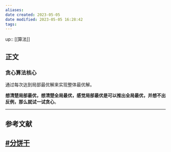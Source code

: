 ```yaml
---
aliases: 
date created: 2023-05-05
date modified: 2023-05-05 16:28:42
tags: 
---
```

up:: [[算法]]

## 正文
### 贪心算法核心
通过每次达到局部最优解来实现整体最优解。

**想清楚局部最优，想清楚全局最优，感觉局部最优是可以推出全局最优，并想不出反例，那么就试一试贪心**。

---

## 参考文献
## [#分饼干](https://www.programmercarl.com/0455.%E5%88%86%E5%8F%91%E9%A5%BC%E5%B9%B2.html#%E5%85%B6%E4%BB%96%E8%AF%AD%E8%A8%80%E7%89%88%E6%9C%AC)